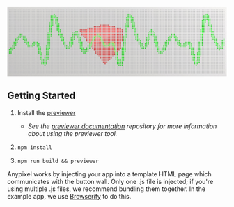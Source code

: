 
![Screenshot](screenshot.png)

## Getting Started

1. Install the [previewer](https://github.com/googlecreativelab/anypixel/blob/master/frontend/previewer/README.md)
	- *See the [previewer documentation](https://github.com/googlecreativelab/anypixel/tree/master/frontend/previewer) repository for more information about using the previewer tool.*

2. `npm install`

3. `npm run build && previewer`

Anypixel works by injecting your app into a template HTML page which communicates with the button wall. Only one .js file is injected; if you're using multiple .js files, we recommend bundling them together. In the example app, we use [Browserify](browserify.org) to do this.
